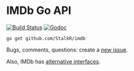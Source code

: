 # IMDb Go API

[![Build Status][1]][2] [![Godoc][3]][4]

`go get github.com/StalkR/imdb`

Bugs, comments, questions: create a [new issue][5].

Also, IMDb has [alternative interfaces][6].

[1]: https://github.com/StalkR/imdb/actions/workflows/build.yml/badge.svg
[2]: https://github.com/StalkR/imdb/actions/workflows/build.yml
[3]: https://godoc.org/github.com/StalkR/imdb?status.png
[4]: https://godoc.org/github.com/StalkR/imdb
[5]: https://github.com/StalkR/imdb/issues/new
[6]: http://www.imdb.com/interfaces

